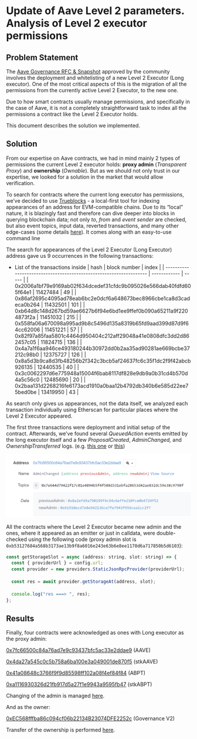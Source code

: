 # Update of Aave Level 2 parameters. Analysis of Level 2 executor permissions

## Problem Statement

The [Aave Governance RFC & Snapshot](https://snapshot.org/#/aave.eth/proposal/0x296983800a2f7bd6227dda45a106e40e759a75e1c908456af4c2f6d6f668c540) approved by the community involves the deployment and whitelisting of a new Level 2 Executor (Long executor). One of the most critical aspects of this is the migration of all the permissions from the currently active Level 2 Executor, to the new one.

Due to how smart contracts usually manage permissions, and specifically in the case of Aave, it is not a completely straightforward task to index all the permissions a contract like the Level 2 Executor holds.

This document describes the solution we implemented.

## Solution

From our expertise on Aave contracts, we had in mind mainly 2 types of permissions the current Level 2 executor holds: **proxy admin** (_Transparent Proxy_) and **ownership** (_Ownable_). But as we should not only trust in our expertise, we looked for a solution in the market that would allow verification.

To search for contracts where the current long executor has permissions, we’ve decided to use [Trueblocks](https://trueblocks.io/) - a local-first tool for indexing appearances of an address for EVM-compatible chains. Due to its “local” nature, it is blazingly fast and therefore can dive deeper into blocks in querying blockchain data; not only _to_, _from_ and _event sender_ are checked, but also event topics, input data, reverted transactions, and many other edge-cases (some details [here](https://trueblocks.io/blog/indexing-addresses-on-the-ethereum-blockchain/)). It comes along with an easy-to-use command line

The search for appearances of the Level 2 Executor (Long Executor) address gave us 9 occurrences in the following transactions:

- List of the transactions inside
  | hash | block number | index |
  | ------------------------------------------------------------------ | ------------ | ----- |
  | 0x2006a1bf79e9169ab02f634dcedef31cfdc9b095026e566dab40fdfd605f64e1 | 11427484 | 49 |
  | 0x86af2695c4095ad78eab6bc2e0dcf6a648673bec8966cbe1ca8d3cadeca0b264 | 11432501 | 101 |
  | 0xb64d8c148d267bd59ae6627b6f94e6bd1ee9ffef0b090a65211a9f2204873f2a | 11451032 | 215 |
  | 0x558fa06a670098a995ad9b8c5496d135a8319b65fd9aad399d87d9f64cc62006 | 11451221 | 57 |
  | 0x82f97a85faa5801c4464d950404c212aff29048a41e0808dfc3dd2d862457c05 | 11824715 | 136 |
  | 0x4a7a1f6aa946ce493180244b30972dd0b2aa35ad90281ae669bcbe37212c98b0 | 12375727 | 126 |
  | 0x8a5d3b9ca8d3fb48256b2f342c3bcb5af24637fc6c35f1dc2f9f42abcb926135 | 12440535 | 40 |
  | 0x3c0062297d6e775948a15004f6bab8117df828e9db9a0b31cd4b570d4a5c56c0 | 12485690 | 20 |
  | 0x2baa131d2268216fe6173acd1910a0baa12b4792db340b6e585d22ee75bed0be | 13419950 | 43 |

As search only gives us appearances, not the data itself, we analyzed each transaction individually using Etherscan for particular places where the Level 2 Executor appeared.

The first three transactions were deployment and initial setup of the contract. Afterwards, we’ve found several _QueuedAction_ events emitted by the long executor itself and a few _ProposalCreated_, _AdminChanged,_ and _OwnershipTransferred_ logs. (e.g. [this one](https://etherscan.io/tx/0x558fa06a670098a995ad9b8c5496d135a8319b65fd9aad399d87d9f64cc62006#eventlog) or [this](https://etherscan.io/tx/0xb64d8c148d267bd59ae6627b6f94e6bd1ee9ffef0b090a65211a9f2204873f2a#eventlog))

![admin changed event](example_transaction.png)

All the contracts where the Level 2 Executor became new admin and the ones, where it appeared as an emitter or just in calldata, were double-checked using the following code (proxy admin slot is `0xb53127684a568b3173ae13b9f8a6016e243e63b6e8ee1178d6a717850b5d6103`):

```jsx
const getStorageSlot = async (address: string, slot: string) => {
  const { providerUrl } = config.url;
  const provider = new providers.StaticJsonRpcProvider(providerUrl);

  const res = await provider.getStorageAt(address, slot);

  console.log("res ===> ", res);
};
```

## Results

Finally, four contracts were acknowledged as ones with Long executor as the proxy admin:

[0x7fc66500c84a76ad7e9c93437bfc5ac33e2ddae9](https://etherscan.io/address/0x7fc66500c84a76ad7e9c93437bfc5ac33e2ddae9) (AAVE)

[0x4da27a545c0c5b758a6ba100e3a049001de870f5](https://etherscan.io/address/0x4da27a545c0c5b758a6ba100e3a049001de870f5) (stkAAVE)

[0x41a08648c3766f9f9d85598ff102a08f4ef84f84](https://etherscan.io/address/0x41a08648c3766f9f9d85598ff102a08f4ef84f84) (ABPT)

[0xa1116930326d21fb917d5a27f1e9943a9595fb47](https://etherscan.io/address/0xa1116930326d21fb917d5a27f1e9943a9595fb47) (stkABPT)

Changing of the admin is managed [here](https://github.com/bgd-labs/aave-gov-level-2-update/blob/f4a1a6bbaaecfdc11a04c5f79ef2a3ea2134b944/src/contracts/ProposalPayloadNewLongExecutor.sol#L56).

And as the owner:

[0xEC568fffba86c094cf06b22134B23074DFE2252c](https://etherscan.io/address/0xec568fffba86c094cf06b22134b23074dfe2252c) (Governance V2)

Transfer of the ownership is performed [here](https://github.com/bgd-labs/aave-gov-level-2-update/blob/f4a1a6bbaaecfdc11a04c5f79ef2a3ea2134b944/src/contracts/ProposalPayloadNewLongExecutor.sol#L55).

